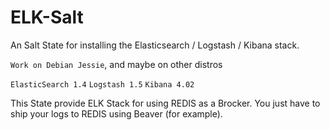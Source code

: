 # ELK-Salt
An Salt State for installing the Elasticsearch / Logstash / Kibana stack.

```Work on Debian Jessie```, and maybe on other distros

```ElasticSearch 1.4```
```Logstash 1.5```
```Kibana 4.02```

This State provide ELK Stack for using REDIS as a Brocker.
You just have to ship your logs to REDIS using Beaver (for example).

